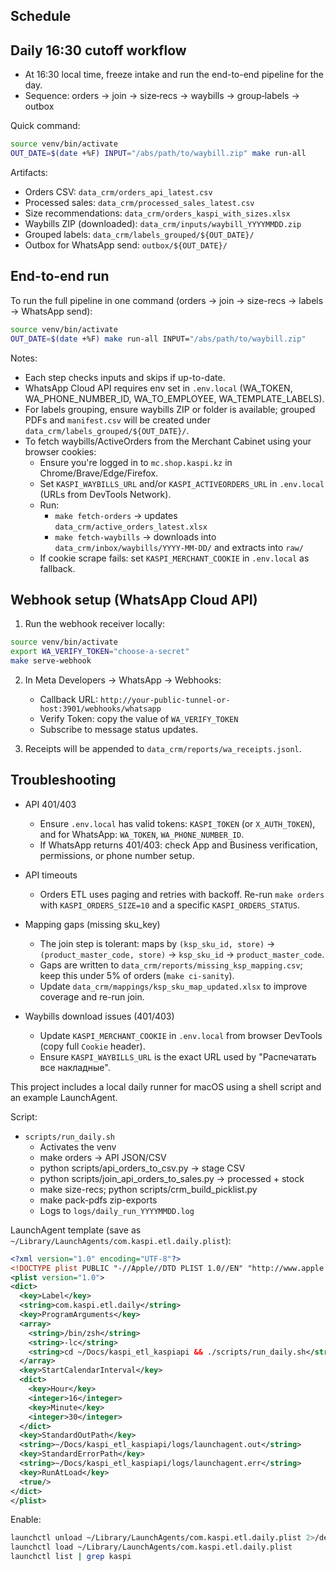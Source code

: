 ## Schedule

## Daily 16:30 cutoff workflow

- At 16:30 local time, freeze intake and run the end-to-end pipeline for the day.
- Sequence: orders → join → size‑recs → waybills → group‑labels → outbox

Quick command:

```bash
source venv/bin/activate
OUT_DATE=$(date +%F) INPUT="/abs/path/to/waybill.zip" make run-all
```

Artifacts:
- Orders CSV: `data_crm/orders_api_latest.csv`
- Processed sales: `data_crm/processed_sales_latest.csv`
- Size recommendations: `data_crm/orders_kaspi_with_sizes.xlsx`
- Waybills ZIP (downloaded): `data_crm/inputs/waybill_YYYYMMDD.zip`
- Grouped labels: `data_crm/labels_grouped/${OUT_DATE}/`
- Outbox for WhatsApp send: `outbox/${OUT_DATE}/`

## End-to-end run

To run the full pipeline in one command (orders → join → size-recs → labels → WhatsApp send):

```bash
source venv/bin/activate
OUT_DATE=$(date +%F) make run-all INPUT="/abs/path/to/waybill.zip"
```

Notes:
- Each step checks inputs and skips if up-to-date.
- WhatsApp Cloud API requires env set in `.env.local` (WA_TOKEN, WA_PHONE_NUMBER_ID, WA_TO_EMPLOYEE, WA_TEMPLATE_LABELS).
- For labels grouping, ensure waybills ZIP or folder is available; grouped PDFs and `manifest.csv` will be created under `data_crm/labels_grouped/${OUT_DATE}/`.
- To fetch waybills/ActiveOrders from the Merchant Cabinet using your browser cookies:
  - Ensure you're logged in to `mc.shop.kaspi.kz` in Chrome/Brave/Edge/Firefox.
  - Set `KASPI_WAYBILLS_URL` and/or `KASPI_ACTIVEORDERS_URL` in `.env.local` (URLs from DevTools Network).
  - Run:
    - `make fetch-orders` → updates `data_crm/active_orders_latest.xlsx`
    - `make fetch-waybills` → downloads into `data_crm/inbox/waybills/YYYY-MM-DD/` and extracts into `raw/`
  - If cookie scrape fails: set `KASPI_MERCHANT_COOKIE` in `.env.local` as fallback.

## Webhook setup (WhatsApp Cloud API)

1) Run the webhook receiver locally:

```bash
source venv/bin/activate
export WA_VERIFY_TOKEN="choose-a-secret"
make serve-webhook
```

2) In Meta Developers → WhatsApp → Webhooks:
   - Callback URL: `http://your-public-tunnel-or-host:3901/webhooks/whatsapp`
   - Verify Token: copy the value of `WA_VERIFY_TOKEN`
   - Subscribe to message status updates.

3) Receipts will be appended to `data_crm/reports/wa_receipts.jsonl`.

## Troubleshooting

- API 401/403
  - Ensure `.env.local` has valid tokens: `KASPI_TOKEN` (or `X_AUTH_TOKEN`), and for WhatsApp: `WA_TOKEN`, `WA_PHONE_NUMBER_ID`.
  - If WhatsApp returns 401/403: check App and Business verification, permissions, or phone number setup.

- API timeouts
  - Orders ETL uses paging and retries with backoff. Re-run `make orders` with `KASPI_ORDERS_SIZE=10` and a specific `KASPI_ORDERS_STATUS`.

- Mapping gaps (missing sku_key)
  - The join step is tolerant: maps by `(ksp_sku_id, store)` → `(product_master_code, store)` → `ksp_sku_id` → `product_master_code`.
  - Gaps are written to `data_crm/reports/missing_ksp_mapping.csv`; keep this under 5% of orders (`make ci-sanity`).
  - Update `data_crm/mappings/ksp_sku_map_updated.xlsx` to improve coverage and re-run join.

- Waybills download issues (401/403)
  - Update `KASPI_MERCHANT_COOKIE` in `.env.local` from browser DevTools (copy full `Cookie` header).
  - Ensure `KASPI_WAYBILLS_URL` is the exact URL used by "Распечатать все накладные".



This project includes a local daily runner for macOS using a shell script and an example LaunchAgent.

Script:

- `scripts/run_daily.sh`
  - Activates the venv
  - make orders → API JSON/CSV
  - python scripts/api_orders_to_csv.py → stage CSV
  - python scripts/join_api_orders_to_sales.py → processed + stock
  - make size-recs; python scripts/crm_build_picklist.py
  - make pack-pdfs zip-exports
  - Logs to `logs/daily_run_YYYYMMDD.log`

LaunchAgent template (save as `~/Library/LaunchAgents/com.kaspi.etl.daily.plist`):

```xml
<?xml version="1.0" encoding="UTF-8"?>
<!DOCTYPE plist PUBLIC "-//Apple//DTD PLIST 1.0//EN" "http://www.apple.com/DTDs/PropertyList-1.0.dtd">
<plist version="1.0">
<dict>
  <key>Label</key>
  <string>com.kaspi.etl.daily</string>
  <key>ProgramArguments</key>
  <array>
    <string>/bin/zsh</string>
    <string>-lc</string>
    <string>cd ~/Docs/kaspi_etl_kaspiapi && ./scripts/run_daily.sh</string>
  </array>
  <key>StartCalendarInterval</key>
  <dict>
    <key>Hour</key>
    <integer>16</integer>
    <key>Minute</key>
    <integer>30</integer>
  </dict>
  <key>StandardOutPath</key>
  <string>~/Docs/kaspi_etl_kaspiapi/logs/launchagent.out</string>
  <key>StandardErrorPath</key>
  <string>~/Docs/kaspi_etl_kaspiapi/logs/launchagent.err</string>
  <key>RunAtLoad</key>
  <true/>
</dict>
</plist>
```

Enable:

```bash
launchctl unload ~/Library/LaunchAgents/com.kaspi.etl.daily.plist 2>/dev/null || true
launchctl load ~/Library/LaunchAgents/com.kaspi.etl.daily.plist
launchctl list | grep kaspi
```


